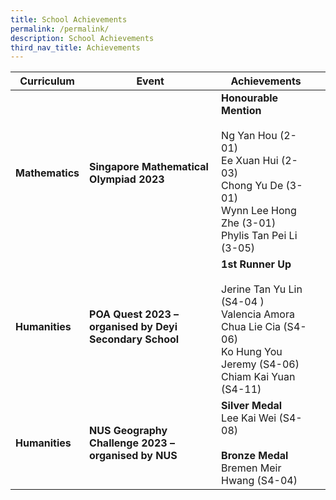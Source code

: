 ```yaml
---
title: School Achievements
permalink: /permalink/
description: School Achievements
third_nav_title: Achievements
---
```

|Curriculum |Event |Achievements | |
| -------- | -------- | -------- | -------- |
|**Mathematics**|**Singapore Mathematical Olympiad 2023**|**Honourable Mention** <br><br>Ng Yan Hou (2-01) <br>Ee Xuan Hui (2-03) <br>Chong Yu De (3-01) <br>Wynn Lee Hong Zhe (3-01) <br>Phylis Tan Pei Li (3-05)| |
**Humanities**|**POA Quest 2023 – organised by Deyi Secondary School**|**1st Runner Up** <br><br>Jerine Tan Yu Lin (S4-04 )<br>Valencia Amora <br>Chua Lie Cia (S4-06) <br>Ko Hung You Jeremy (S4-06) <br>Chiam Kai Yuan (S4-11)|
|**Humanities**|**NUS Geography Challenge 2023 – organised by NUS**|**Silver Medal** <br>Lee Kai Wei (S4-08) <br><br>**Bronze Medal**<br>Bremen Meir Hwang (S4-04)